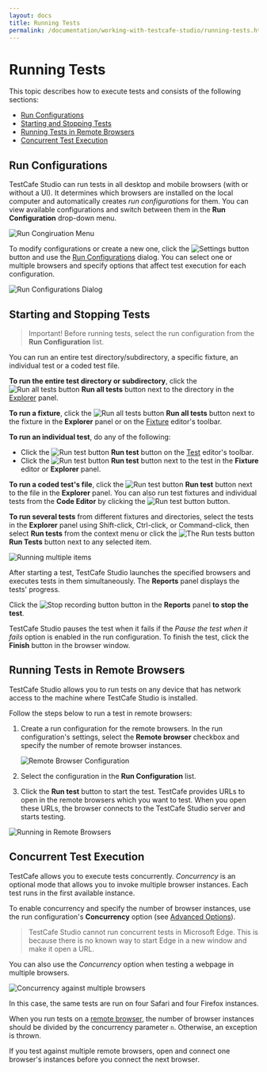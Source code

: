 ```yaml
---
layout: docs
title: Running Tests
permalink: /documentation/working-with-testcafe-studio/running-tests.html
---
```

# Running Tests

This topic describes how to execute tests and consists of the following sections:

* [Run Configurations](#run-configurations)
* [Starting and Stopping Tests](#starting-and-stopping-tests)
* [Running Tests in Remote Browsers](#running-tests-in-remote-browsers)
* [Concurrent Test Execution](#concurrent-test-execution)

## Run Configurations

TestCafe Studio can run tests in all desktop and mobile browsers (with or without a UI). It determines which browsers are installed on the local computer and automatically creates *run configurations* for them. You can view available configurations and switch between them in the **Run Configuration** drop-down menu.

![Run Congiruation Menu](../../images/working-with-testcafe-studio/run-configuration-list.png)

To modify configurations or create a new one, click the ![Settings button](../../images/working-with-testcafe-studio/settings-icon.png) button and use the [Run Configurations](../user-interface/run-configurations-dialog.md) dialog. You can select one or multiple browsers and specify options that affect test execution for each configuration.

![Run Configurations Dialog](../../images/working-with-testcafe-studio/run-configurations-dialog.png)

## Starting and Stopping Tests

> Important! Before running tests, select the run configuration from the **Run Configuration** list.

You can run an entire test directory/subdirectory, a specific fixture, an individual test or a coded test file.

**To run the entire test directory or subdirectory**, click the ![Run all tests button](../../images/working-with-testcafe-studio/action-run-icon.png) **Run all tests** button next to the directory in the [Explorer](../user-interface/explorer-panel.md) panel.

**To run a fixture**, click the ![Run all tests button](../../images/working-with-testcafe-studio/action-run-icon.png) **Run all tests** button next to the fixture in the **Explorer** panel or on the [Fixture](../user-interface/fixture-editor.md) editor's toolbar.

**To run an individual test**, do any of the following:

* Click the ![Run test button](../../images/working-with-testcafe-studio/action-run-icon.png) **Run test** button on the [Test](../user-interface/test-editor.md) editor's toolbar.
* Click the ![Run test button](../../images/working-with-testcafe-studio/action-run-icon.png) **Run test** button next to the test in the **Fixture** editor or **Explorer** panel.

**To run a coded test's file**, click the ![Run test button](../../images/working-with-testcafe-studio/action-run-icon.png) **Run test** button next to the file in the **Explorer** panel. You can also run test fixtures and individual tests from the **Code Editor** by clicking the ![Run test button](../../images/working-with-testcafe-studio/action-run-icon.png) button.

**To run several tests** from different fixtures and directories, select the tests in the **Explorer** panel using Shift-click, Ctrl-click, or Command-click, then select **Run tests** from the context menu or click the ![The Run tests button](../../images/user-interface/context-menu/run-tests.png) **Run Tests** button next to any selected item.

![Running multiple items](../../images/user-interface/running-multiple-items.png)

After starting a test, TestCafe Studio launches the specified browsers and executes tests in them simultaneously. The **Reports** panel displays the tests' progress.

Click the ![Stop recording button](../../images/working-with-testcafe-studio/stop-recording-icon.png) button in the **Reports** panel **to stop the test**.

TestCafe Studio pauses the test when it fails if the *Pause the test when it fails* option is enabled in the run configuration. To finish the test, click the **Finish** button in the browser window.

## Running Tests in Remote Browsers

TestCafe Studio allows you to run tests on any device that has network access to the machine where TestCafe Studio is installed.

Follow the steps below to run a test in remote browsers:

1. Create a run configuration for the remote browsers. In the run configuration's settings, select the **Remote browser** checkbox and specify the number of remote browser instances.

    ![Remote Browser Configuration](../../images/working-with-testcafe-studio/remote-browser-configuration.png)

2. Select the configuration in the **Run Configuration** list.
3. Click the **Run test** button to start the test. TestCafe provides URLs to open in the remote browsers which you want to test. When you open these URLs, the browser connects to the TestCafe Studio server and starts testing.

![Running in Remote Browsers](../../images/working-with-testcafe-studio/running-in-remote-browsers.png)

## Concurrent Test Execution

TestCafe allows you to execute tests concurrently. *Concurrency* is an optional mode that allows you to invoke multiple browser instances. Each test runs in the first available instance.

To enable concurrency and specify the number of browser instances, use the run configuration's **Concurrency** option (see [Advanced Options](../user-interface/run-configurations-dialog.md#advanced-options)).

> TestCafe Studio cannot run concurrent tests in Microsoft Edge. This is because there is no known way to start Edge in a new window and make it open a URL.

You can also use the *Concurrency* option when testing a webpage in multiple browsers.

![Concurrency against multiple browsers](../../images/working-with-testcafe-studio/concurrency-multiple-browsers.png)

In this case, the same tests are run on four Safari and four Firefox instances.

When you run tests on a [remote browser](#running-tests-in-remote-browsers), the number of browser instances should be divided by the concurrency parameter `n`. Otherwise, an exception is thrown.

If you test against multiple remote browsers, open and connect one browser's instances before you connect the next browser.
